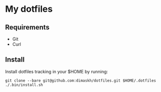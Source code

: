 # My dotfiles

## Requirements

- Git
- Curl

## Install

Install dotfiles tracking in your $HOME by running:

    git clone --bare git@github.com:dimaskh/dotfiles.git $HOME/.dotfiles
    ./.bin/install.sh
